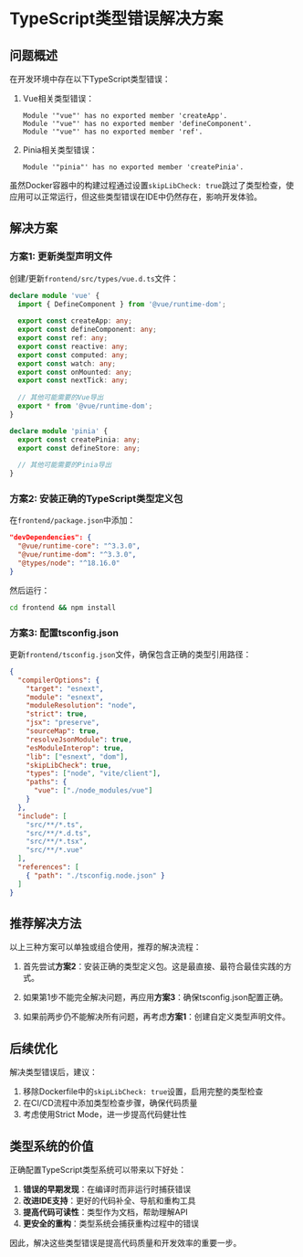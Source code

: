 # TypeScript类型错误解决方案

## 问题概述

在开发环境中存在以下TypeScript类型错误：

1. Vue相关类型错误：
   ```
   Module '"vue"' has no exported member 'createApp'.
   Module '"vue"' has no exported member 'defineComponent'.
   Module '"vue"' has no exported member 'ref'.
   ```

2. Pinia相关类型错误：
   ```
   Module '"pinia"' has no exported member 'createPinia'.
   ```

虽然Docker容器中的构建过程通过设置`skipLibCheck: true`跳过了类型检查，使应用可以正常运行，但这些类型错误在IDE中仍然存在，影响开发体验。

## 解决方案

### 方案1: 更新类型声明文件

创建/更新`frontend/src/types/vue.d.ts`文件：

```typescript
declare module 'vue' {
  import { DefineComponent } from '@vue/runtime-dom';
  
  export const createApp: any;
  export const defineComponent: any;
  export const ref: any;
  export const reactive: any;
  export const computed: any;
  export const watch: any;
  export const onMounted: any;
  export const nextTick: any;
  
  // 其他可能需要的Vue导出
  export * from '@vue/runtime-dom';
}

declare module 'pinia' {
  export const createPinia: any;
  export const defineStore: any;
  
  // 其他可能需要的Pinia导出
}
```

### 方案2: 安装正确的TypeScript类型定义包

在`frontend/package.json`中添加：

```json
"devDependencies": {
  "@vue/runtime-core": "^3.3.0",
  "@vue/runtime-dom": "^3.3.0",
  "@types/node": "^18.16.0"
}
```

然后运行：
```bash
cd frontend && npm install
```

### 方案3: 配置tsconfig.json

更新`frontend/tsconfig.json`文件，确保包含正确的类型引用路径：

```json
{
  "compilerOptions": {
    "target": "esnext",
    "module": "esnext",
    "moduleResolution": "node",
    "strict": true,
    "jsx": "preserve",
    "sourceMap": true,
    "resolveJsonModule": true,
    "esModuleInterop": true,
    "lib": ["esnext", "dom"],
    "skipLibCheck": true,
    "types": ["node", "vite/client"],
    "paths": {
      "vue": ["./node_modules/vue"]
    }
  },
  "include": [
    "src/**/*.ts",
    "src/**/*.d.ts",
    "src/**/*.tsx",
    "src/**/*.vue"
  ],
  "references": [
    { "path": "./tsconfig.node.json" }
  ]
}
```

## 推荐解决方法

以上三种方案可以单独或组合使用，推荐的解决流程：

1. 首先尝试**方案2**：安装正确的类型定义包。这是最直接、最符合最佳实践的方式。

2. 如果第1步不能完全解决问题，再应用**方案3**：确保tsconfig.json配置正确。

3. 如果前两步仍不能解决所有问题，再考虑**方案1**：创建自定义类型声明文件。

## 后续优化

解决类型错误后，建议：

1. 移除Dockerfile中的`skipLibCheck: true`设置，启用完整的类型检查
2. 在CI/CD流程中添加类型检查步骤，确保代码质量
3. 考虑使用Strict Mode，进一步提高代码健壮性

## 类型系统的价值

正确配置TypeScript类型系统可以带来以下好处：

1. **错误的早期发现**：在编译时而非运行时捕获错误
2. **改进IDE支持**：更好的代码补全、导航和重构工具
3. **提高代码可读性**：类型作为文档，帮助理解API
4. **更安全的重构**：类型系统会捕获重构过程中的错误

因此，解决这些类型错误是提高代码质量和开发效率的重要一步。 